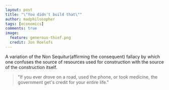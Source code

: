 ```yaml
---
layout: post
title: "\"You didn't build that\""
author: madphilosopher
tags: [economics]
comments: true
image:
  feature: generous-thief.png
  credit: Jon Roelofs
---
```


A variation of the Non Sequitur(affirming the consequent) fallacy by which one confuses the source of resources used for construction with the source of the construction itself.

> "If you ever drove on a road, used the phone, or took medicine, the government get's credit for your entire life."

